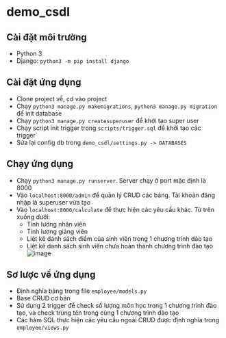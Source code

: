 # demo_csdl

## Cài đặt môi trường
- Python 3
- Django: `python3 -m pip install django`

## Cài đặt ứng dụng
- Clone project về, cd vào project
- Chạy `python3 manage.py makemigrations`, `python3 manage.py migration` để init database
- Chạy `python3 manage.py createsuperuser` để khởi tạo super user
- Chạy script init trigger trong `scripts/trigger.sql` để khởi tạo các trigger`
- Sửa lại config db trong `demo_csdl/settings.py -> DATABASES`

## Chạy ứng dụng
- Chạy `python3 manage.py runserver`. Server chạy ở port mặc định là 8000
- Vào `localhost:8000/admin` để quản lý CRUD các bảng. Tài khoản đăng nhập là superuser vừa tạo
- Vào `localhost:8000/calculate` để thực hiện các yêu cầu khác. Từ trên xuống dưới:
  - Tính lương nhân viên
  - Tính lương giảng viên
  - Liệt kê danh sách điểm của sinh viên trong 1 chương trình đào tạo
  - Liệt kê danh sách sinh viên chưa hoàn thành chương trình đào tạo
![image](https://github.com/tungnat97/demo_csdl/assets/30834737/bd5dadd1-a735-4382-aff0-a99cbb508097)

## Sơ lược về ứng dụng
- Định nghĩa bảng trong file `employee/models.py`
- Base CRUD cơ bản
- Sử dụng 2 trigger để check số lượng môn học trong 1 chương trình đào tạo, và check trùng tên trong cùng 1 chương trình đào tạo
- Các hàm SQL thực hiện các yêu cầu ngoài CRUD được định nghĩa trong `employee/views.py`
